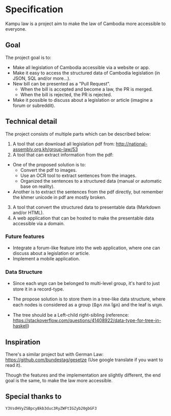# Specification

Kampu law is a project aim to make the law of Cambodia more accessible to everyone.

## Goal

The project goal is to:
- Make all legislation of Cambodia accessible via a website or app.
- Make it easy to access the structured data of Cambodia legislation (in JSON, SQL and/or more...).
- New bill can be presented as a "Pull Request".
  - When the bill is accepted and become a law, the PR is merged.
  - When the bill is rejected, the PR is rejected.
- Make it possible to discuss about a legislation or article (imagine a forum or subreddit).

## Technical detail

The project consists of multiple parts which can be described below:

1. A tool that can download all legislation pdf from: http://national-assembly.org.kh/group-law/53
2. A tool that can extract information from the pdf:
  - One of the proposed solution is to:
    - Convert the pdf to images.
    - Use an OCR tool to extract sentences from the images.
    - Organized the sentences to a structured data (manual or automatic base on reality).
  - Another is to extract the sentences from the pdf directly, but remember the khmer unicode in pdf are mostly broken.
3. A tool that convert the structured data to presentable data (Markdown and/or HTML).
4. A web application that can be hosted to make the presentable data accessible via a domain.


### Future features
- Integrate a forum-like feature into the web application, where one can discuss about a legislation or article.
- Implement a mobile application.

### Data Structure
- Since each មាត្រា can be belonged to multi-level group, it's hard to just store it in a record-type.

- The propose solution is to store them in a tree-like data structure, where each nodes
is considered as a group (ជំពូក ភាគ ផ្នែក) and the leaf is មាត្រា.

- The tree should be a Left-child right-sibling (reference: https://stackoverflow.com/questions/41408922/data-type-for-tree-in-haskell)

## Inspiration
There's a similar project but with German Law: https://github.com/bundestag/gesetze (Use google translate if you want to read it).

Though the features and the implementation are slightly different, the
end goal is the same, to make the law more accessible.

## Special thanks to
`Y3VsdHVyZSBpcyBkb3duc3RyZWFtIGZyb20gbGF3`